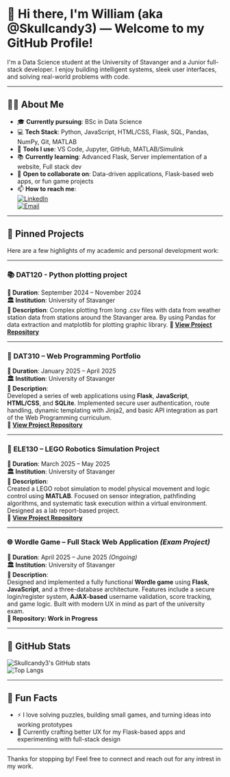 # 👋 Hi there, I'm William (aka @Skullcandy3) — Welcome to my GitHub Profile!

I'm a Data Science student at the University of Stavanger and a Junior full-stack developer. I enjoy building intelligent systems, sleek user interfaces, and solving real-world problems with code.  

---

## 👨‍💻 About Me

- 🎓 **Currently pursuing**: BSc in Data Science  
- 💻 **Tech Stack**: Python, JavaScript, HTML/CSS, Flask, SQL, Pandas, NumPy, Git, MATLAB 
- 🔧 **Tools I use**: VS Code, Jupyter, GitHub, MATLAB/Simulink  
- 📚 **Currently learning**: Advanced Flask, Server implementation of a website, Full stack dev 
- 🤝 **Open to collaborate on**: Data-driven applications, Flask-based web apps, or fun game projects  
- 📫 **How to reach me**:  
  [![LinkedIn](https://img.shields.io/badge/LinkedIn-blue?style=flat&logo=linkedin)](https://www.linkedin.com/in/williamhanssen)  
  [![Email](https://img.shields.io/badge/Email-grey?style=flat&logo=gmail)](mailto:283984@uis.com)

---

## 📌 Pinned Projects

Here are a few highlights of my academic and personal development work:

---

### 📚 DAT120 - Python plotting project
**📅 Duration**: September 2024 – November 2024  
**🏛️ Institution**: University of Stavanger  
**📝 Description**: 
Complex plotting from long .csv files with data from weather station data from stations around the Stavanger area. By using Pandas for data extraction and matplotlib for plotting graphic library.
**🔗 [View Project Repository](https://github.com/Skullcandy3/Work-at-UNI/tree/main/DAT120%20Python%20plot%20project)**

---

### 🔧 DAT310 – Web Programming Portfolio  
**📅 Duration**: January 2025 – April 2025  
**🏛️ Institution**: University of Stavanger  
**📝 Description**:  
Developed a series of web applications using **Flask**, **JavaScript**, **HTML/CSS**, and **SQLite**. Implemented secure user authentication, route handling, dynamic templating with Jinja2, and basic API integration as part of the Web Programming curriculum.  
**🔗 [View Project Repository](https://github.com/Skullcandy3/Work-at-UNI/tree/main/DAT310%20Webprograming)**

---

### 🤖 ELE130 – LEGO Robotics Simulation Project  
**📅 Duration**: March 2025 – May 2025  
**🏛️ Institution**: University of Stavanger  
**📝 Description**:  
Created a LEGO robot simulation to model physical movement and logic control using **MATLAB**. Focused on sensor integration, pathfinding algorithms, and systematic task execution within a virtual environment. Designed as a lab report-based project.  
**🔗 [View Project Repository](https://github.com/Skullcandy3/Work-at-UNI/tree/main/LEGO%20project)**

---

### 🌐 Wordle Game – Full Stack Web Application *(Exam Project)*  
**📅 Duration**: April 2025 – June 2025 *(Ongoing)*  
**🏛️ Institution**: University of Stavanger  
**📝 Description**:  
Designed and implemented a fully functional **Wordle game** using **Flask**, **JavaScript**, and a three-database architecture. Features include a secure login/register system, **AJAX-based** username validation, score tracking, and game logic. Built with modern UX in mind as part of the university exam.  
**🔗 Repository: Work in Progress**

---

## 🧠 GitHub Stats

![Skullcandy3's GitHub stats](https://github-readme-stats.vercel.app/api?username=Skullcandy3&show_icons=true&theme=github_dark)  
![Top Langs](https://github-readme-stats.vercel.app/api/top-langs/?username=Skullcandy3&layout=compact&theme=github_dark)

---

## 🎯 Fun Facts

- ⚡ I love solving puzzles, building small games, and turning ideas into working prototypes  
- 🧩 Currently crafting better UX for my Flask-based apps and experimenting with full-stack design

---

Thanks for stopping by! Feel free to connect and reach out for any intrest in my work.

<!---
Skullcandy3/Skullcandy3 is a ✨ special ✨ repository because its `README.md` (this file) appears on your GitHub profile.
--->
